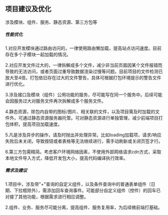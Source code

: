 ## 项目建议及优化

 

涉及模块、组件、服务、静态资源、第三方包等



##### 性能优化

1.对应开发模块通过路由访问的，一律使用路由懒加载，提高站点访问速度。目前存在多个子模块一起加载的情况。

2.对应开发文件过大的，一律拆解成多个文件，减少非当前页面因某个文件报错而导致的无法访问，或者页面过重导致数据渲染过慢等问题。目前项目的文件检测已放大至4倍，打包依旧存在过大的文件警告，具体可根据打包环境提示的警告文件进行优化。

3.涉及接口及模块（组件）公用功能的服务，尽可能写在同一个服务中。后续可能会因服务过大对服务文件再次拆解成多个服务文件。

4.静态资源，除包内自带的图标/图片、相关联的文件，以及项目需及时加载的文件外，可通过静态资源服务器托管。可对静态资源进行单独管理，减少前端项目打包体积，提高项目加载速度。

5.凡是涉及异步的操作，请及时抛出并处理异常。比如loading加载项，请求/响应失败后未关闭，导致按钮或者表格等无法继续进行，需手动刷新或关闭页签才行。

6.第三方包需精简。考虑客户环境网络因素，不使用外部网络请求cdn方式，采取本地文件导入方式，降低开发包大小，提高代码编译执行效率。



##### 需求及建议

1.项目中，涉及带"+"查询的自定义组件，以及条件查询中的普通表单组件（日期、下拉框除外），需添加回车查询事件。可能部分自定义组件（控件）的回车已对接了其他功能，根据需求进行相应调整。

2.组件、业务、服务尽可能分离，提高组件、服务复用率，为后续微前端打基础。
